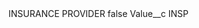 <?xml version="1.0" encoding="UTF-8"?>
<CustomMetadata xmlns="http://soap.sforce.com/2006/04/metadata" xmlns:xsi="http://www.w3.org/2001/XMLSchema-instance" xmlns:xsd="http://www.w3.org/2001/XMLSchema">
    <label>INSURANCE PROVIDER</label>
    <protected>false</protected>
    <values>
        <field>Value__c</field>
        <value xsi:type="xsd:string">INSP</value>
    </values>
</CustomMetadata>

